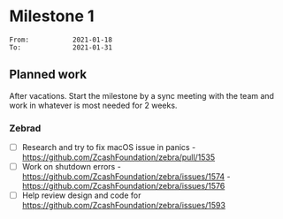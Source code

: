 # Milestone 1

```
From:           2021-01-18
To:             2021-01-31
```

## Planned work

After vacations. Start the milestone by a sync meeting with the team and work in whatever is most needed for 2 weeks.

### Zebrad

 - [ ] Research and try to fix macOS issue in panics - https://github.com/ZcashFoundation/zebra/pull/1535
 - [ ] Work on shutdown errors - https://github.com/ZcashFoundation/zebra/issues/1574 - https://github.com/ZcashFoundation/zebra/issues/1576  
 - [ ] Help review design and code for https://github.com/ZcashFoundation/zebra/issues/1593

